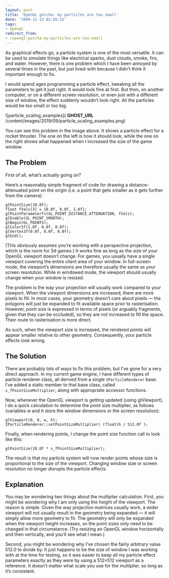 ```yaml
---
layout: post
title: 'OpenGL gotcha: my particles are too small'
date: '2009-11-13 01:56:32'
tags:
- opengl
redirect_from:
- /opengl-gotcha-my-particles-are-too-small
---
```


As graphical effects go, a particle system is one of the most versatile. It can be used to simulate things like electrical sparks, dust clouds, smoke, fire, and water. However, there is one problem which I have been annoyed by several times in the past, but just lived-with because I didn’t think it important enough to fix.

I would spend ages programming a particle effect, tweaking all the parameters to get it just right. It would look fine at first. But then, on another computer, or on a different screen resolution, or even just with a different size of window, the effect suddenly wouldn’t look right. All the particles would be too small or too big.

![particle_scaling_examples]( __GHOST_URL__ /content/images/2019/09/particle_scaling_examples.png)

You can see this problem in the image above. It shows a particle effect for a rocket thruster. The one on the left is how it should look, while the one on the right shows what happened when I increased the size of the game window.

## The Problem

First of all, what’s actually going on?

Here’s a reasonably simple fragment of code for drawing a distance-attenuated point on the origin (i.e. a point that gets smaller as it gets further from the camera):

    glPointSize(10.0f);
    float fVals[3] = {0.0f, 0.0f, 1.0f};
    glPointParameterfv(GL_POINT_DISTANCE_ATTENUATION, fVals);
    glEnable(GL_POINT_SMOOTH);
    glBegin(GL_POINTS);
    glColor3f(1.0f, 0.0f, 0.0f);
    glVertex3f(0.0f, 0.0f, 0.0f);
    glEnd();

(This obviously assumes you’re working with a perspective projection, which is the norm for 3d games.) It works fine as long as the size of your OpenGL viewport doesn’t change. For games, you usually have a single viewport covering the entire client area of your window. In full-screen mode, the viewport’s dimensions are therefore usually the same as your screen resolution. While in windowed mode, the viewport should usually change when your window is resized.

The problem is the way your projection will usually work compared to your viewport. When the viewport dimensions are increased, there are more pixels to fill. In most cases, your geometry doesn’t care about pixels — the polygons will just be expanded to fit available space prior to rasterisation. However, point size is expressed in terms of pixels (or arguably fragments, given that they can be occluded), so they are not increased to fill the space. Their route to rasterisation is more direct.

As such, when the viewport size is increased, the rendered points will appear smaller relative to other geometry. Consequently, your particle effects look wrong.

## The Solution

There are probably lots of ways to fix this problem, but I’ve gone for a very direct approach. In my current game engine, I have different types of particle renderer class, all derived from a single `IParticleRenderer` base. I’ve added a static member to that base class, called `s_fPointSizeMultiplier`, along with appropriate accessor functions.

Now, whenever the OpenGL viewport is getting updated (using glViewport), I do a quick calculation to determine the point size multiplier, as follows (variables _w_ and _h_ store the window dimensions or the screen resolution):

    glViewport(0, 0, w, h);
    IParticleRenderer::setPointSizeMultiplier( (float)h / 512.0f );

Finally, when rendering points, I change the point size function call to look like this:

    glPointSize(10.0f * s_fPointSizeMultiplier);

The result is that my particle system will now render points whose size is proportional to the size of the viewport. Changing window size or screen resolution no longer disrupts the particle effects.

## Explanation

You may be wondering two things about the multiplier calculation. First, you might be wondering why I am only using the height of the viewport. The reason is simple. Given the way projection matrices usually work, a wider viewport will not usually result in the geometry being expanded — it will simply allow more geometry to fit. The geometry will only be expanded when the viewport height increases, so the point sizes only need to be changed in that circumstance. (Try resizing an OpenGL window horizontally and then vertically, and you’ll see what I mean.)

Second, you might be wondering why I’ve chosen the fairly arbitrary value 512.0 to divide by. It just happens to be the size of window I was working with at the time for testing, so it was easier to keep all my particle effect parameters exactly as they were by using a 512×512 viewport as a reference. It doesn’t matter what scale you use for the multiplier, so long as it’s consistent.

<!--kg-card-end: markdown-->
